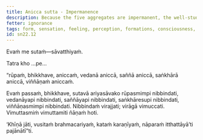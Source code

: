 ```yaml
---
title: Anicca sutta - Impermanence
description: Because the five aggregates are impermanent, the well-studied disciple of the noble ones becomes disenchanted with form, sensation, perception, volitional formations, and consciousness.
fetter: ignorance
tags: form, sensation, feeling, perception, formations, consciousness, impermanence, disenchantment, detachment, release, liberation, sn, sn22-34, sn22
id: sn22.12
---
```


Evaṁ me sutaṁ—sāvatthiyaṁ.

Tatra kho …pe…

“rūpaṁ, bhikkhave, aniccaṁ, vedanā aniccā, saññā aniccā, saṅkhārā aniccā, viññāṇaṁ aniccaṁ.

Evaṁ passaṁ, bhikkhave, sutavā ariyasāvako rūpasmimpi nibbindati, vedanāyapi nibbindati, saññāyapi nibbindati, saṅkhāresupi nibbindati, viññāṇasmimpi nibbindati. Nibbindaṁ virajjati; virāgā vimuccati. Vimuttasmiṁ vimuttamiti ñāṇaṁ hoti.

‘Khīṇā jāti, vusitaṁ brahmacariyaṁ, kataṁ karaṇīyaṁ, nāparaṁ itthattāyā’ti pajānātī”ti.
